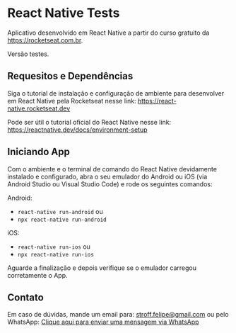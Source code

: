 # React Native Tests

Aplicativo desenvolvido em React Native a partir do curso gratuito da https://rocketseat.com.br.

Versão testes.

**Requesitos e Dependências**
-----------------------------

Siga o tutorial de instalação e configuração de ambiente para desenvolver em React Native pela Rocketseat nesse link: https://react-native.rocketseat.dev

Pode ser útil o tutorial oficial do React Native nesse link: https://reactnative.dev/docs/environment-setup

**Iniciando App**
-----------------

Com o ambiente e o terminal de comando do React Native devidamente instalado e configurado, abra o seu emulador do Android ou iOS (via Android Studio ou Visual Studio Code) e rode os seguintes comandos:

Android:
- ``react-native run-android``
ou
- ``npx react-native run-android``

iOS:
- ``react-native run-ios``
ou
- ``npx react-native run-ios``

Aguarde a finalização e depois verifique se o emulador carregou corretamente o App.

**Contato**
-----------

Em caso de dúvidas, mande um email para: <a href="mailto:stroff.felipe@gmail.com">stroff.felipe@gmail.com</a> ou pelo WhatsApp: <a href="https://api.whatsapp.com/send?phone=5551980392299&text=Olá%20Felipe,%20Estou%20com%20dúvidas%20sobre%20React%20Native." target="_blank">Clique aqui para enviar uma mensagem via WhatsApp</a>